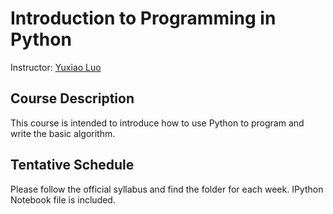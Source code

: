# Introduction to Programming in Python

Instructor: [Yuxiao Luo](https://github.com/YuxiaoLuo)

## Course Description 
This course is intended to introduce how to use Python to program and write the basic algorithm. 

## Tentative Schedule

Please follow the official syllabus and find the folder for each week. IPython Notebook file is included. 


